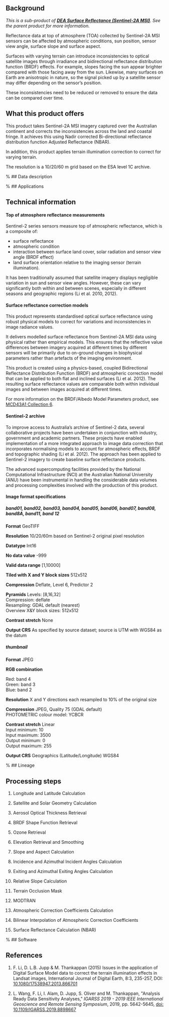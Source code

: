 ## Background

*This is a sub-product of [**DEA Surface Reflectance (Sentinel-2A MSI)**](https://cmi.ga.gov.au/data-products/dea/683/dea-surface-reflectance-sentinel-2a-msi). See the parent product for more information.*

Reflectance data at top of atmosphere (TOA) collected by Sentinel-2A MSI sensors can be affected by atmospheric conditions, sun position, sensor view angle, surface slope and surface aspect.

Surfaces with varying terrain can introduce inconsistencies to optical satellite images through irradiance and bidirectional reflectance distribution function (BRDF) effects. For example, slopes facing the sun appear brighter compared with those facing away from the sun. Likewise, many surfaces on Earth are anisotropic in nature, so the signal picked up by a satellite sensor may differ depending on the sensor’s position.

These inconsistencies need to be reduced or removed to ensure the data can be compared over time.

## What this product offers

This product takes Sentinel-2A MSI imagery captured over the Australian continent and corrects the inconsistencies across the land and coastal fringe. It achieves this using Nadir corrected Bi-directional reflectance distribution function Adjusted Reflectance (NBAR).

In addition, this product applies terrain illumination correction to correct for varying terrain.

The resolution is a 10/20/60 m grid based on the ESA level 1C archive.

% ## Data description

% ## Applications

## Technical information

#### Top of atmosphere reflectance measurements

Sentinel-2 series sensors measure top of atmospheric reflectance, which is a composite of:

* surface reflectance
* atmospheric condition
* interaction between surface land cover, solar radiation and sensor view angle (BRDF effect)
* land surface orientation relative to the imaging sensor (terrain illumination).

It has been traditionally assumed that satellite imagery displays negligible variation in sun and sensor view angles. However, these can vary significantly both within and between scenes, especially in different seasons and geographic regions (Li et al. 2010, 2012).

#### Surface reflectance correction models

This product represents standardised optical surface reflectance using robust physical models to correct for variations and inconsistencies in image radiance values.

It delivers modelled surface reflectance from Sentinel-2A MSI data using physical rather than empirical models. This ensures that the reflective value differences between imagery acquired at different times by different sensors will be primarily due to on-ground changes in biophysical parameters rather than artefacts of the imaging environment.

This product is created using a physics-based, coupled Bidirectional Reflectance Distribution Function (BRDF) and atmospheric correction model that can be applied to both flat and inclined surfaces (Li et al. 2012). The resulting surface reflectance values are comparable both within individual images and between images acquired at different times.

For more information on the BRDF/Albedo Model Parameters product, see [MCD43A1 Collection 6](/node/375). 

#### Sentinel-2 archive

To improve access to Australia’s archive of Sentinel-2 data, several collaborative projects have been undertaken in conjunction with industry, government and academic partners. These projects have enabled implementation of a more integrated approach to image data correction that incorporates normalising models to account for atmospheric effects, BRDF and topographic shading (Li et al. 2012). The approach has been applied to Sentinel-2 imagery to create baseline surface reflectance products.

The advanced supercomputing facilities provided by the National Computational Infrastructure (NCI) at the Australian National University (ANU) have been instrumental in handling the considerable data volumes and processing complexities involved with the production of this product.

#### Image format specifications

##### ***band01, band02, band03, band04, band05, band06, band07, band08, band8A, band11, band 12***

**Format** GeoTIFF

**Resolution** 10/20/60m based on Sentinel-2 original pixel resolution

**Datatype** Int16

**No data value** \-999

**Valid data range** \[1,10000\]

**Tiled with X and Y block sizes** 512x512

**Compression** Deflate, Level 6, Predictor 2

**Pyramids** Levels: \[8,16,32\]  
Compression: deflate  
Resampling: GDAL default (nearest)  
Overview X&Y block sizes: 512x512

**Contrast stretch** None

**Output CRS** As specified by source dataset; source is UTM with WGS84 as the datum

##### ***thumbnail***

**Format** JPEG

**RGB combination** 

Red: band 4  
Green: band 3  
Blue: band 2

**Resolution** X and Y directions each resampled to 10% of the original size

**Compression** JPEG, Quality 75 (GDAL default)  
PHOTOMETRIC colour model: YCBCR

**Contrast stretch** Linear  
Input minimum: 10  
Input maximum: 3500  
Output minimum: 0  
Output maximum: 255

**Output CRS** Geographics (Latitude/Longitude) WGS84

% ## Lineage

## Processing steps

1. Longitude and Latitude Calculation

1. Satellite and Solar Geometry Calculation

1. Aerosol Optical Thickness Retrieval

1. BRDF Shape Function Retrieval

1. Ozone Retrieval

1. Elevation Retrieval and Smoothing

1. Slope and Aspect Calculation

1. Incidence and Azimuthal Incident Angles Calculation

1. Exiting and Azimuthal Exiting Angles Calculation

1. Relative Slope Calculation

1. Terrain Occlusion Mask

1. MODTRAN

1. Atmospheric Correction Coefficients Calculation

1. Bilinear Interpolation of Atmospheric Correction Coefficients

1. Surface Reflectance Calculation (NBAR)

% ## Software

## References

1. F. Li, D. L.B. Jupp & M. Thankappan (2015) Issues in the application of Digital Surface Model data to correct the terrain illumination effects in Landsat images, International Journal of Digital Earth, 8:3, 235-257, DOI: [10.1080/17538947.2013.866701](https://doi.org/10.1080/17538947.2013.866701)

2. L. Wang, F. Li, I. Alam, D. Jupp, S. Oliver and M. Thankappan, "Analysis Ready Data Sensitivity Analyses," *IGARSS 2019 - 2019 IEEE International Geoscience and Remote Sensing Symposium*, 2019, pp. 5642-5645, [doi: 10.1109/IGARSS.2019.8898667](https://ieeexplore.ieee.org/abstract/document/8898667)

